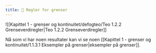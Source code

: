 ```yaml
---
title: 📄 Regler for grenser
---
```


![[Kapittel 1 - grenser og kontinuitet/defogteo/Teo 1.2.2 Grenseverdiregler|Teo 1.2.2 Grenseverdiregler]]

Nå som vi har noen resultater kan vi se noen [[Kapittel 1 - grenser og kontinuitet/1.1.3.1 Eksempler på grenser|eksempler på grenser]].